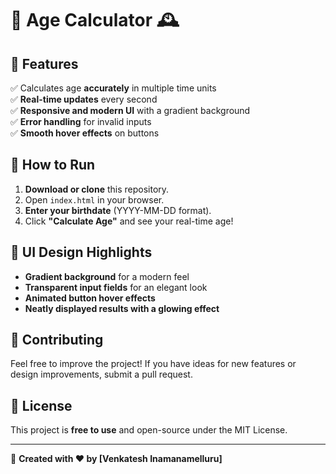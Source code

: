 # 🎉 Age Calculator 🕰️
## 🚀 Features
✅ Calculates age **accurately** in multiple time units  
✅ **Real-time updates** every second  
✅ **Responsive and modern UI** with a gradient background  
✅ **Error handling** for invalid inputs  
✅ **Smooth hover effects** on buttons  
## 🏃 How to Run
1. **Download or clone** this repository.  
2. Open `index.html` in your browser.  
3. **Enter your birthdate** (YYYY-MM-DD format).  
4. Click **"Calculate Age"** and see your real-time age!  

## 🎨 UI Design Highlights
- **Gradient background** for a modern feel  
- **Transparent input fields** for an elegant look  
- **Animated button hover effects**  
- **Neatly displayed results with a glowing effect**  

## 🤝 Contributing
Feel free to improve the project! If you have ideas for new features or design improvements, submit a pull request.  

## 📜 License
This project is **free to use** and open-source under the MIT License.  

---
🔗 **Created with ❤️ by [Venkatesh Inamanamelluru]**
